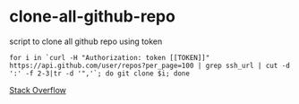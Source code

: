# clone-all-github-repo
script to clone all github repo using token

```
for i in `curl -H "Authorization: token [[TOKEN]]" https://api.github.com/user/repos?per_page=100 | grep ssh_url | cut -d ':' -f 2-3|tr -d '",'`; do git clone $i; done
```

[Stack Overflow](https://stackoverflow.com/questions/46725688/how-to-clone-all-repos-including-private-repos-from-github)
